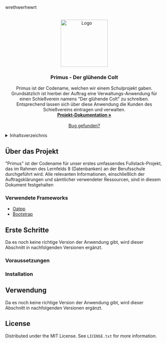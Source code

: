 wrethwerhewrt

<br />
<div align="center">
  <a href="https://github.com/theSaschaM/BSFI22D_Primus/">
    <img src="Assets/General/Logo - Der glühende Colt 512x512.jpg" alt="Logo" width="150" height="150">
  </a>

  <h3 align="center">Primus - Der glühende Colt</h3>

  <p align="center">
    Primus ist der Codename, welchen wir einem Schulprojekt gaben. Grundsätzlich ist hierbei der Auftrag eine Verwaltungs-Anwendung für einen Schießverein namens "Der glühende Colt" zu schreiben. Entsprechend lassen sich über diese Anwendung die Kunden des Schießvereins eintragen und verwalten.
    <br />
    <a href="Documentation/Project Primus.md"><strong>Projekt-Dokumentation »</strong></a>
    <br />
    <br />
		<a href="https://github.com/othneildrew/Best-README-Template/issues">Bug gefunden?</a>
  </p>
</div>



<details>
  <summary>Inhaltsverzeichnis</summary>
  <ol>
    <li>
      <a href="#about-the-project">Über das Projekt</a>
      <ul>
        <li><a href="#built-with">Verwendete Frameworks</a></li>
      </ul>
    </li>
    <li>
      <a href="#getting-started">Erste Schritte</a>
      <ul>
        <li><a href="#prerequisites">Voraussetzungen</a></li>
        <li><a href="#installation">Installation</a></li>
      </ul>
    </li>
    <li><a href="#usage">Verwendung</a></li>
    <li><a href="#contributing">Contributing</a></li>
    <li><a href="#license">License</a></li>
  </ol>
</details>

## Über das Projekt

"Primus" ist der Codename für unser erstes umfassendes Fullstack-Projekt, das im Rahmen des Lernfelds 8 (Datenbanken) an der Berufsschule durchgeführt wird. Alle relevanten Informationen, einschließlich der Auftragsklärungen und sämtlicher verwendeter Ressourcen, sind in diesem Dokument festgehalten

### Verwendete Frameworks

* [Oatpp](https://github.com/oatpp/oatpp)
* [Bootstrap](https://getbootstrap.com/)

## Erste Schritte

Da es noch keine richtige Version der Anwendung gibt, wird dieser Abschnitt in nachfolgenden Versionen ergänzt.

### Voraussetzungen


### Installation


<!-- USAGE EXAMPLES -->
## Verwendung

Da es noch keine richtige Version der Anwendung gibt, wird dieser Abschnitt in nachfolgenden Versionen ergänzt.

## License

Distributed under the MIT License. See `LICENSE.txt` for more information.

<!-- MARKDOWN LINKS & IMAGES -->
<!-- https://www.markdownguide.org/basic-syntax/#reference-style-links -->
[contributors-shield]: https://img.shields.io/github/contributors/othneildrew/Best-README-Template.svg?style=for-the-badge
[contributors-url]: https://github.com/othneildrew/Best-README-Template/graphs/contributors
[forks-shield]: https://img.shields.io/github/forks/othneildrew/Best-README-Template.svg?style=for-the-badge
[forks-url]: https://github.com/othneildrew/Best-README-Template/network/members
[stars-shield]: https://img.shields.io/github/stars/othneildrew/Best-README-Template.svg?style=for-the-badge
[stars-url]: https://github.com/othneildrew/Best-README-Template/stargazers
[issues-shield]: https://img.shields.io/github/issues/othneildrew/Best-README-Template.svg?style=for-the-badge
[issues-url]: https://github.com/othneildrew/Best-README-Template/issues
[license-shield]: https://img.shields.io/github/license/othneildrew/Best-README-Template.svg?style=for-the-badge
[license-url]: https://github.com/othneildrew/Best-README-Template/blob/master/LICENSE.txt
[linkedin-shield]: https://img.shields.io/badge/-LinkedIn-black.svg?style=for-the-badge&logo=linkedin&colorB=555
[linkedin-url]: https://linkedin.com/in/othneildrew
[product-screenshot]: images/screenshot.png
[Next.js]: https://img.shields.io/badge/next.js-000000?style=for-the-badge&logo=nextdotjs&logoColor=white
[Next-url]: https://nextjs.org/
[React.js]: https://img.shields.io/badge/React-20232A?style=for-the-badge&logo=react&logoColor=61DAFB
[React-url]: https://reactjs.org/
[Vue.js]: https://img.shields.io/badge/Vue.js-35495E?style=for-the-badge&logo=vuedotjs&logoColor=4FC08D
[Vue-url]: https://vuejs.org/
[Angular.io]: https://img.shields.io/badge/Angular-DD0031?style=for-the-badge&logo=angular&logoColor=white
[Angular-url]: https://angular.io/
[Svelte.dev]: https://img.shields.io/badge/Svelte-4A4A55?style=for-the-badge&logo=svelte&logoColor=FF3E00
[Svelte-url]: https://svelte.dev/
[Laravel.com]: https://img.shields.io/badge/Laravel-FF2D20?style=for-the-badge&logo=laravel&logoColor=white
[Laravel-url]: https://laravel.com
[Bootstrap.com]: https://img.shields.io/badge/Bootstrap-563D7C?style=for-the-badge&logo=bootstrap&logoColor=white
[Bootstrap-url]: https://getbootstrap.com
[JQuery.com]: https://img.shields.io/badge/jQuery-0769AD?style=for-the-badge&logo=jquery&logoColor=white
[JQuery-url]: https://jquery.com 
